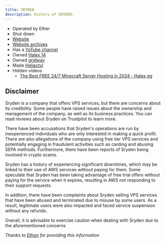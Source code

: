 ```yaml
---
title: SRYDEN
description: History of SRYDEN.
---
```


* Operated by Ether
* Shut down
* [Website](https://www.sryden.com/)
* [Website archives](https://web.archive.org/web/*/sryden.com)
* Has a [YoTube channel](https://www.youtube.com/@SRYDEN)
* Owned [Halex 14](../Hosts/halex.gg.md)
* Owned [gridway](https://gridway.io/)
* Made [Heliactyl](../Software/heliactyl.mdx)
* Hidden videos
  * [The Best FREE 24/7 Minecraft Server Hosting in 2024 - Halex.gg](https://www.youtube.com/watch?v=Pyir_RsiaFw)

## Disclaimer
Sryden is a company that offers VPS services, but there are concerns about its credibility. Some people have raised issues about the ownership and management of the company, as well as its business practices. You can read reviews about Sryden on Trustpilot to learn more.

There have been accusations that Sryden's operations are run by inexperienced individuals who are only interested in making a quick profit. There are also allegations of the company using free tier VPS services and potentially engaging in fraudulent activities such as carding and abusing SEPA methods. Furthermore, there have been reports of Sryden being involved in crypto scams.

Sryden has a history of experiencing significant downtimes, which may be linked to their use of AWS services without paying for them. Some speculate that Sryden has been taking advantage of free trial offers without paying for the service when it expires, resulting in AWS not responding to their support requests.

In addition, there have been complaints about Sryden selling VPS services that have been abused and terminated due to misuse by some users. As a result, legitimate users were also impacted and faced service suspension without any refunds.

Overall, it is advisable to exercise caution when dealing with Sryden due to the aforementioned concerns

*Thanks to [Ethan](https://ethanxt.pages.dev/) for providing this information*
